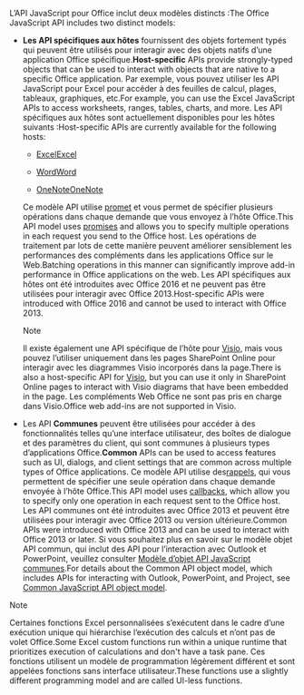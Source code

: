 <span data-ttu-id="8505b-101">L’API JavaScript pour Office inclut deux modèles distincts :</span><span class="sxs-lookup"><span data-stu-id="8505b-101">The Office JavaScript API includes two distinct models:</span></span>

- <span data-ttu-id="8505b-102">**Les API spécifiques aux hôtes** fournissent des objets fortement typés qui peuvent être utilisés pour interagir avec des objets natifs d’une application Office spécifique.</span><span class="sxs-lookup"><span data-stu-id="8505b-102">**Host-specific** APIs provide strongly-typed objects that can be used to interact with objects that are native to a specific Office application.</span></span> <span data-ttu-id="8505b-103">Par exemple, vous pouvez utiliser les API JavaScript pour Excel pour accéder à des feuilles de calcul, plages, tableaux, graphiques, etc.</span><span class="sxs-lookup"><span data-stu-id="8505b-103">For example, you can use the Excel JavaScript APIs to access worksheets, ranges, tables, charts, and more.</span></span> <span data-ttu-id="8505b-104">Les API spécifiques aux hôtes sont actuellement disponibles pour les hôtes suivants :</span><span class="sxs-lookup"><span data-stu-id="8505b-104">Host-specific APIs are currently available for the following hosts:</span></span>

    - [<span data-ttu-id="8505b-105">Excel</span><span class="sxs-lookup"><span data-stu-id="8505b-105">Excel</span></span>](../reference/overview/excel-add-ins-reference-overview.md)

    - [<span data-ttu-id="8505b-106">Word</span><span class="sxs-lookup"><span data-stu-id="8505b-106">Word</span></span>](../reference/overview/word-add-ins-reference-overview.md)

    - [<span data-ttu-id="8505b-107">OneNote</span><span class="sxs-lookup"><span data-stu-id="8505b-107">OneNote</span></span>](../reference/overview/onenote-add-ins-javascript-reference.md)

    <span data-ttu-id="8505b-108">Ce modèle API utilise [promet](https://developer.mozilla.org/docs/Web/JavaScript/Reference/Global_Objects/Promise) et vous permet de spécifier plusieurs opérations dans chaque demande que vous envoyez à l’hôte Office.</span><span class="sxs-lookup"><span data-stu-id="8505b-108">This API model uses [promises](https://developer.mozilla.org/docs/Web/JavaScript/Reference/Global_Objects/Promise) and allows you to specify multiple operations in each request you send to the Office host.</span></span> <span data-ttu-id="8505b-109">Les opérations de traitement par lots de cette manière peuvent améliorer sensiblement les performances des compléments dans les applications Office sur le Web.</span><span class="sxs-lookup"><span data-stu-id="8505b-109">Batching operations in this manner can significantly improve add-in performance in Office applications on the web.</span></span> <span data-ttu-id="8505b-110">Les API spécifiques aux hôtes ont été introduites avec Office 2016 et ne peuvent pas être utilisées pour interagir avec Office 2013.</span><span class="sxs-lookup"><span data-stu-id="8505b-110">Host-specific APIs were introduced with Office 2016 and cannot be used to interact with Office 2013.</span></span>

    > [!NOTE]
    > <span data-ttu-id="8505b-111">Il existe également une API spécifique de l’hôte pour [Visio](../reference/overview/visio-javascript-reference-overview.md), mais vous pouvez l’utiliser uniquement dans les pages SharePoint Online pour interagir avec les diagrammes Visio incorporés dans la page.</span><span class="sxs-lookup"><span data-stu-id="8505b-111">There is also a host-specific API for [Visio](../reference/overview/visio-javascript-reference-overview.md), but you can use it only in SharePoint Online pages to interact with Visio diagrams that have been embedded in the page.</span></span> <span data-ttu-id="8505b-112">Les compléments Web Office ne sont pas pris en charge dans Visio.</span><span class="sxs-lookup"><span data-stu-id="8505b-112">Office web add-ins are not supported in Visio.</span></span>

- <span data-ttu-id="8505b-113">Les API **Communes** peuvent être utilisées pour accéder à des fonctionnalités telles qu’une interface utilisateur, des boîtes de dialogue et des paramètres du client, qui sont communes à plusieurs types d’applications Office.</span><span class="sxs-lookup"><span data-stu-id="8505b-113">**Common** APIs can be used to access features such as UI, dialogs, and client settings that are common across multiple types of Office applications.</span></span> <span data-ttu-id="8505b-114">Ce modèle API utilise des[rappels](https://developer.mozilla.org/docs/Glossary/Callback_function), qui vous permettent de spécifier une seule opération dans chaque demande envoyée à l’hôte Office.</span><span class="sxs-lookup"><span data-stu-id="8505b-114">This API model uses [callbacks](https://developer.mozilla.org/docs/Glossary/Callback_function), which allow you to specify only one operation in each request sent to the Office host.</span></span> <span data-ttu-id="8505b-115">Les API communes ont été introduites avec Office 2013 et peuvent être utilisées pour interagir avec Office 2013 ou version ultérieure.</span><span class="sxs-lookup"><span data-stu-id="8505b-115">Common APIs were introduced with Office 2013 and can be used to interact with Office 2013 or later.</span></span> <span data-ttu-id="8505b-116">Si vous souhaitez plus en savoir sur le modèle objet API commun, qui inclut des API pour l’interaction avec Outlook et PowerPoint, veuillez consulter [Modèle d’objet API JavaScript communes](../develop/office-javascript-api-object-model.md).</span><span class="sxs-lookup"><span data-stu-id="8505b-116">For details about the Common API object model, which includes APIs for interacting with Outlook, PowerPoint, and Project, see [Common JavaScript API object model](../develop/office-javascript-api-object-model.md).</span></span>

> [!NOTE]
> <span data-ttu-id="8505b-117">Certaines fonctions Excel personnalisées s’exécutent dans le cadre d’une exécution unique qui hiérarchise l’exécution des calculs et n’ont pas de volet Office.</span><span class="sxs-lookup"><span data-stu-id="8505b-117">Some Excel custom functions run within a unique runtime that prioritizes execution of calculations and don't have a task pane.</span></span> <span data-ttu-id="8505b-118">Ces fonctions utilisent un modèle de programmation légèrement différent et sont appelées fonctions sans interface utilisateur.</span><span class="sxs-lookup"><span data-stu-id="8505b-118">These functions use a slightly different programming model and are called UI-less functions.</span></span>
